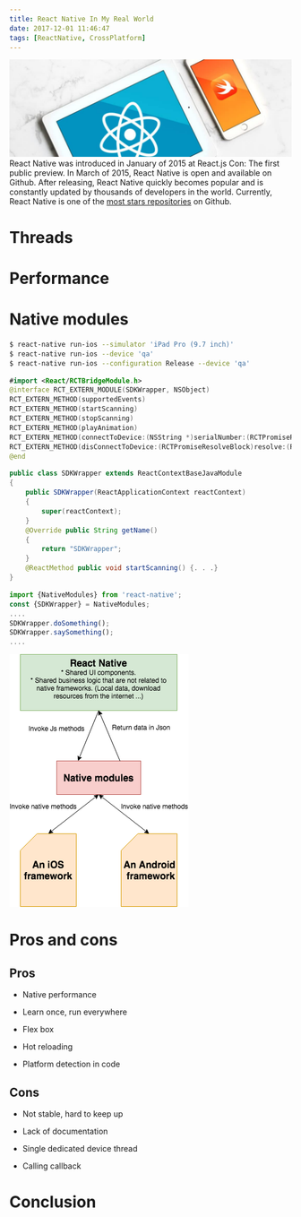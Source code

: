 ```yaml
---
title: React Native In My Real World
date: 2017-12-01 11:46:47
tags: [ReactNative, CrossPlatform]
---
```

![](/Post-Resources/ReactNative/Banner.jpg "Ahihi")
React Native was introduced in January of 2015 at React.js Con: The first public preview. In March of 2015, React Native is open and available on Github. After releasing, React Native quickly becomes popular and is constantly updated by thousands of developers in the world. Currently, React Native is one of the [most stars repositories](https://github.com/search?p=2&q=stars%3A%3E1&s=stars&type=Repositories) on Github.
<!-- more --> 
# Threads

# Performance

# Native modules

```bash
$ react-native run-ios --simulator 'iPad Pro (9.7 inch)'
$ react-native run-ios --device 'qa'
$ react-native run-ios --configuration Release --device 'qa'
```

```swift
#import <React/RCTBridgeModule.h>
@interface RCT_EXTERN_MODULE(SDKWrapper, NSObject)
RCT_EXTERN_METHOD(supportedEvents)
RCT_EXTERN_METHOD(startScanning)
RCT_EXTERN_METHOD(stopScanning)
RCT_EXTERN_METHOD(playAnimation)
RCT_EXTERN_METHOD(connectToDevice:(NSString *)serialNumber:(RCTPromiseResolveBlock)resolve:(RCTPromiseRejectBlock)reject) //Promise
RCT_EXTERN_METHOD(disConnectToDevice:(RCTPromiseResolveBlock)resolve:(RCTPromiseRejectBlock)reject) //Promise
@end
```


```java
public class SDKWrapper extends ReactContextBaseJavaModule 
{ 
	public SDKWrapper(ReactApplicationContext reactContext) 
	{
		super(reactContext);
	} 
	@Override public String getName() 
	{ 
		return "SDKWrapper";
	} 
	@ReactMethod public void startScanning() {. . .}
}
```


```javascript
import {NativeModules} from 'react-native'; 
const {SDKWrapper} = NativeModules; 
....
SDKWrapper.doSomething();
SDKWrapper.saySomething();
....
```

![](/Post-Resources/ReactNative/Native_Module_Work_Flow.png "The work flow of native modules")


# Pros and cons

## Pros

* Native performance

* Learn once, run everywhere

* Flex box

* Hot reloading

* Platform detection in code

## Cons

* Not stable, hard to keep up

* Lack of documentation

* Single dedicated device thread

* Calling callback

# Conclusion
